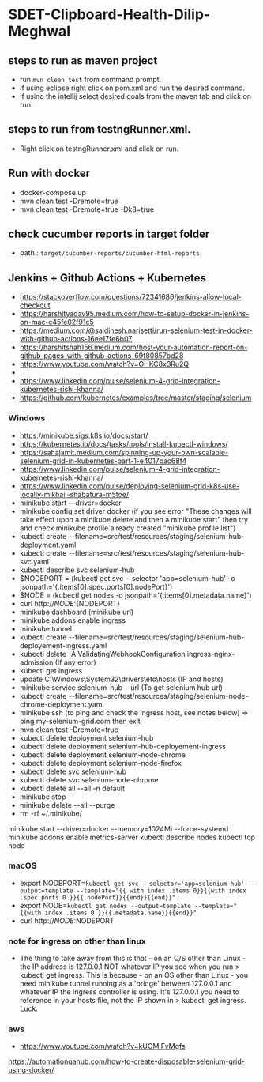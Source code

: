 # SDET-Clipboard-Health-Dilip-Meghwal

## steps to run as maven project
- run ```mvn clean test``` from command prompt.
- if using eclipse right click on pom.xml and run the desired command.
- if using the intellij select desired goals from the maven tab and click on run.

## steps to run from testngRunner.xml.
- Right click on testngRunner.xml and click on run.

## Run with docker
- docker-compose up
- mvn clean test -Dremote=true
- mvn clean test -Dremote=true -Dk8=true

## check cucumber reports in target folder
- path : ```target/cucumber-reports/cucumber-html-reports```

## Jenkins + Github Actions + Kubernetes
* https://stackoverflow.com/questions/72341686/jenkins-allow-local-checkout
* https://harshityadav95.medium.com/how-to-setup-docker-in-jenkins-on-mac-c45fe02f91c5
* https://medium.com/@saidinesh.narisetti/run-selenium-test-in-docker-with-github-actions-16ee17fe6b07
* https://harshitshah156.medium.com/host-your-automation-report-on-github-pages-with-github-actions-69f80857bd28
* https://www.youtube.com/watch?v=OHKC8x3Ru2Q
* 
* https://www.linkedin.com/pulse/selenium-4-grid-integration-kubernetes-rishi-khanna/
* https://github.com/kubernetes/examples/tree/master/staging/selenium

### Windows
* https://minikube.sigs.k8s.io/docs/start/
* https://kubernetes.io/docs/tasks/tools/install-kubectl-windows/
* https://sahajamit.medium.com/spinning-up-your-own-scalable-selenium-grid-in-kubernetes-part-1-e4017bac68f4
* https://www.linkedin.com/pulse/selenium-4-grid-integration-kubernetes-rishi-khanna/
* https://www.linkedin.com/pulse/deploying-selenium-grid-k8s-use-locally-mikhail-shabatura-m5toe/
* minikube start —driver=docker
* minikube config set driver docker (if you see error "These changes will take effect upon a minikube delete and then a minikube start" then try and check minikube profile already created "minikube profile list")
* kubectl create --filename=src/test/resources/staging/selenium-hub-deployment.yaml
* kubectl create --filename=src/test/resources/staging/selenium-hub-svc.yaml
* kubectl describe svc selenium-hub
* $NODEPORT = (kubectl get svc --selector 'app=selenium-hub' -o jsonpath='{.items[0].spec.ports[0].nodePort}')
* $NODE = (kubectl get nodes -o jsonpath='{.items[0].metadata.name}')
* curl http://${NODE}:${NODEPORT}
* minikube dashboard (minikube url)
* minikube addons enable ingress
* minikube tunnel
* kubectl create --filename=src/test/resources/staging/selenium-hub-deployement-ingress.yaml
* kubectl delete -A ValidatingWebhookConfiguration ingress-nginx-admission (If any error)
* kubectl get ingress
* update C:\Windows\System32\drivers\etc\hosts (IP and hosts)
* minikube service selenium-hub --url (To get selenium hub url)
* kubectl create --filename=src/test/resources/staging/selenium-node-chrome-deployment.yaml
* minikube ssh (to ping and check the ingress host, see notes below) => ping my-selenium-grid.com then exit
* mvn clean test -Dremote=true
* kubectl delete deployment selenium-hub
* kubectl delete deployment selenium-hub-deployement-ingress
* kubectl delete deployment selenium-node-chrome
* kubectl delete deployment selenium-node-firefox
* kubectl delete svc selenium-hub
* kubectl delete svc selenium-node-chrome
* kubectl delete all  --all -n default
* minikube stop
* minikube delete --all --purge
* rm -rf ~/.minikube/

minikube start --driver=docker --memory=1024Mi --force-systemd
minikube addons enable metrics-server
kubectl describe nodes
kubectl top node

### macOS
* export NODEPORT=`kubectl get svc --selector='app=selenium-hub' --output=template --template="{{ with index .items 0}}{{with index .spec.ports 0 }}{{.nodePort}}{{end}}{{end}}"`
* export NODE=`kubectl get nodes --output=template --template="{{with index .items 0 }}{{.metadata.name}}{{end}}"`
* curl http://$NODE:$NODEPORT

### note for ingress on other than linux
- The thing to take away from this is that - on an O/S other than Linux - the IP address is 127.0.0.1 NOT whatever IP you see when you run > kubectl get ingress. This is because - on an OS other than Linux - you need minikube tunnel running as a 'bridge' between 127.0.0.1 and whatever IP the Ingress controller is using. It's 127.0.0.1 you need to reference in your hosts file, not the IP shown in > kubectl get ingress. Luck.

### aws
- https://www.youtube.com/watch?v=kUOMIFvMgfs


https://automationqahub.com/how-to-create-disposable-selenium-grid-using-docker/


